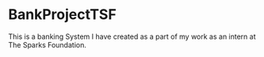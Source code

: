 # BankProjectTSF
This is a banking System I have created as a part of my work as an intern at The Sparks Foundation.
